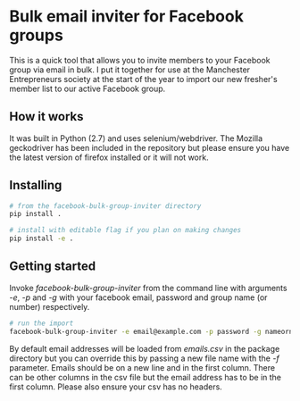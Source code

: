 # Bulk email inviter for Facebook groups
This is a quick tool that allows you to invite members to your Facebook group via email in bulk. I put it together for use at the Manchester Entrepreneurs society at the start of the year to import our new fresher's member list to our active Facebook group.

## How it works
It was built in Python (2.7) and uses selenium/webdriver. The Mozilla geckodriver has been included in the repository but please ensure you have the latest version of firefox installed or it will not work.

## Installing
``` bash
# from the facebook-bulk-group-inviter directory
pip install .

# install with editable flag if you plan on making changes
pip install -e .
```

## Getting started
Invoke *facebook-bulk-group-inviter* from the command line with arguments *-e*, *-p* and *-g* with your facebook email, password and group name (or number) respectively. 

``` bash
# run the import
facebook-bulk-group-inviter -e email@example.com -p password -g nameornumber
```

By default email addresses will be loaded from *emails.csv* in the package directory but you can override this by passing a new file name with the *-f* parameter. Emails should be on a new line and in the first column. There can be other columns in the csv file but the email address has to be in the first column. Please also ensure your csv has no headers.


